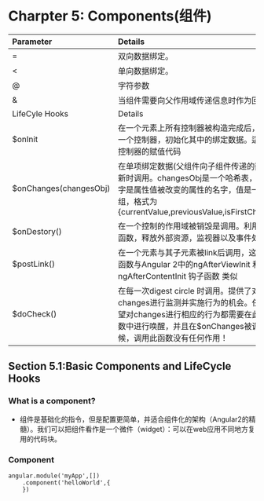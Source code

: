# Charpter 5: Components\(组件\)

| Parameter | Details |
| :--- | :--- |
| = | 双向数据绑定。 |
| &lt; | 单向数据绑定。 |
| @ | 字符参数 |
| & | 当组件需要向父作用域传递信息时作为回调函数 |
| LifeCyle Hooks | Details |
| $onInit | 在一个元素上所有控制器被构造完成后，遍历每一个控制器，初始化其中的绑定数据。适合存放控制器的赋值代码 |
| $onChanges\(changesObj\) | 在单项绑定数据\(父组件向子组件传递的数据\)更新时调用。changesObj是一个哈希表，其关键字是属性值被改变的属性的名字，值是一个数组，格式为{currentValue,previousValue,isFirstChange\(\)} |
| $onDestory\(\) | 在一个控制的作用域被销毁是调用。利用此钩子函数，释放外部资源，监视器以及事件处理器。 |
| $postLink\(\) | 在一个元素与其子元素被link后调用，这个钩子函数与Angular 2中的ngAfterViewInit 和ngAfterContentInit 钩子函数 类似 |
| $doCheck\(\) | 在每一次digest circle 时调用。提供了对changes进行监测并实施行为的机会。任何你希望对changes进行相应的行为都需要在此钩子函数中进行唤醒，并且在$onChanges被调用的时候，调用此函数没有任何作用！ |

## Section 5.1:Basic Components and LifeCycle Hooks

### What is a component?

* 组件是基础化的指令，但是配置更简单，并适合组件化的架构（Angular2的精髓）。我们可以把组件看作是一个微件（widget）：可以在web应用不同地方复用的代码块。

### Component

```
angular.module('myApp',[])
    .component('helloWorld',{
    })
```




